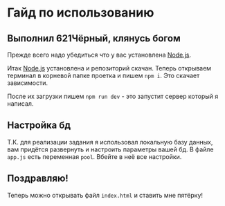 # Гайд по использованию

## Выполнил 621Чёрный, клянусь богом

Прежде всего надо убедиться что у вас установлена [Node.js](https://nodejs.org/en/download).

Итак [Node.js](https://nodejs.org/en/download) установлена и репозиторий скачан.
Теперь открываем терминал в корневой папке проетка и пишем `npm i`. Это скачает зависимости.

После их загрузки пишем `npm run dev` - это запустит сервер который я написал.

## Настройка бд

Т.К. для реализации задания я использовал локальную базу данных, вам придётся развернуть и настроить параметры вашей бд.
В файле `app.js` есть переменная `pool`. Вбейте в неё все настройки.


## Поздравляю!

Теперь можно открывать файл `index.html` и ставить мне пятёрку!
